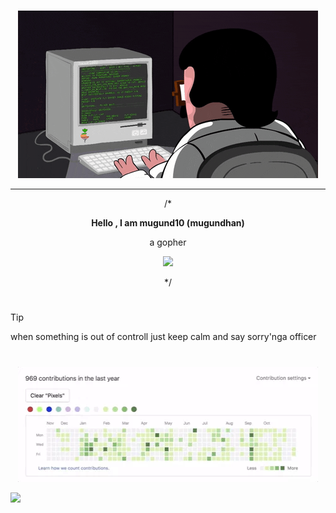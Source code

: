 #

<div align="center">
    <img src="media/me.gif" alt="Me" style="max-width: 100%; height: auto;" />
</div>



<div align="center">

<hr>
   
<p>
 /*
</p>
<p>  

<b>Hello , I am mugund10 (mugundhan)</b>

<a > a gopher </a>

<a>
    <img src="https://komarev.com/ghpvc/?username=mugund10&style=for-the-badge">
</a>

<p>
 */
</p>
</div>




#



> [!TIP]
> when something is out of controll just keep calm and say sorry'nga officer




#



<div align="center">
    <img src="media/giphy.webp" alt="hello" style="max-width: 100%; height: auto;" />
</div>





<!--

                                                     dP d88   a8888a  
                                                     88  88  d8' ..8b 
88d8b.d8b. dP    dP .d8888b. dP    dP 88d888b. .d888b88  88  88 .P 88 
88'`88'`88 88    88 88'  `88 88    88 88'  `88 88'  `88  88  88 d' 88 
88  88  88 88.  .88 88.  .88 88.  .88 88    88 88.  .88  88  Y8'' .8P 
dP  dP  dP `88888P' `8888P88 `88888P' dP    dP `88888P8 d88P  Y8888P  
                         .88                                          
                     d8888P                                           

-->



<!--
 " YOU FOUND SOMETHING WHICH IS HIDDEN" |  "நீங்கள் மறைக்கப்பட்ட ஒன்றைக் கண்டுபிடித்துள்ளீர்கள்"
-->


![](https://hit.yhype.me/github/profile?user_id=53274246)
